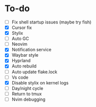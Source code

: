 # To-do

- [ ] Fix shell startup issues (maybe try fish)
- [x] Cursor fix
- [x] Stylix
- [ ] Auto GC
- [ ] Neovim
- [x] Notification service
- [x] Waybar style
- [x] Hyprland
- [x] Auto rebuild
- [ ] Auto update flake.lock
- [ ] Vs code
- [x] Disable stylix on kernel logs
- [ ] Day/night cycle
- [ ] Return to tmux
- [ ] Nvim debugging
